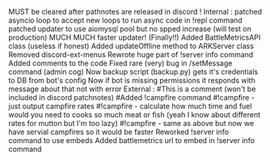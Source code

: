 MUST be cleared after pathnotes are released in discord !
Internal :
patched asyncio loop to accept new loops to run async code in !repl command
patched updater to use aiomysql pool but no spped increase (will test on production)
MUCH MUCH faster updater! (Finally!!)
Added BattleMetricsAPI class (useless if honest)
Added updateOffline method to ARKServer class
Removed discord-ext-menus 
Rewrote huge part of !server info command
Added comments to the code
Fixed rare (very) bug in /setMessage command (admin cog)
Now backup script (backup.py) gets it's credentials to DB from bot's config
Now if bot is missing permissions it responds with message about that not with error
External :
#This is a comment (won't be included in discord patchnotes)
#Added !campfire command
#!campfire - just output campfire rates
#!campfire <meat count> - calculate how much time and fuel would you need to cooks so much meat or fish (yeah I know about different rates for mutton but I'm too lazy)
#!campfire <meat count> <campfire count> - same as above but now we have servial campfires so it would be faster
Reworked !server info command to use embeds
Added battlemetrics url to embed in !server info command
